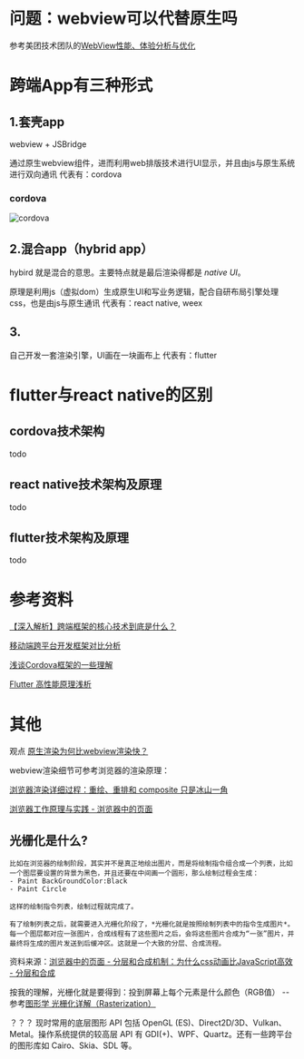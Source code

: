 # 问题：webview可以代替原生吗
参考美团技术团队的[WebView性能、体验分析与优化](https://tech.meituan.com/2017/06/09/webviewperf.html)
# 跨端App有三种形式
## 1.套壳app
webview + JSBridge

通过原生webview组件，进而利用web排版技术进行UI显示，并且由js与原生系统进行双向通讯
代表有：cordova

### cordova
![cordova](/分享/cordova.png)
## 2.混合app（hybrid app）
hybird 就是混合的意思。主要特点就是最后渲染得都是 *native UI*。

原理是利用js（虚拟dom）生成原生UI和写业务逻辑，配合自研布局引擎处理css，也是由js与原生通讯
代表有：react native, weex
## 3.
自己开发一套渲染引擎，UI画在一块画布上
代表有：flutter

# flutter与react native的区别
## cordova技术架构
todo
## react native技术架构及原理
todo
## flutter技术架构及原理
todo

# 参考资料
[【深入解析】跨端框架的核心技术到底是什么？](https://mp.weixin.qq.com/s/rSIAyQihmBQnyaoY0XtB-w)

[移动端跨平台开发框架对比分析](https://www.jianshu.com/p/900bf9cbd005)

[浅谈Cordova框架的一些理解](https://www.cnblogs.com/cr330326/p/7082821.html)

[Flutter 高性能原理浅析](https://www.jianshu.com/p/ff50f15edb54)

# 其他
观点
[原生渲染为何比webview渲染快？](https://www.zhihu.com/question/264592475/answer/283852178)

webview渲染细节可参考浏览器的渲染原理：

[浏览器渲染详细过程：重绘、重排和 composite 只是冰山一角](https://www.cnblogs.com/feng9exe/p/10907959.html)

[浏览器工作原理与实践 - 浏览器中的页面](https://blog.poetries.top/browser-working-principle/guide/part5/lesson21.html)

## 光栅化是什么?
    比如在浏览器的绘制阶段，其实并不是真正地绘出图片，而是将绘制指令组合成一个列表，比如一个图层要设置的背景为黑色，并且还要在中间画一个圆形，那么绘制过程会生成：
    - Paint BackGroundColor:Black 
    - Paint Circle

    这样的绘制指令列表，绘制过程就完成了。

    有了绘制列表之后，就需要进入光栅化阶段了，*光栅化就是按照绘制列表中的指令生成图片*。每一个图层都对应一张图片，合成线程有了这些图片之后，会将这些图片合成为“一张”图片，并最终将生成的图片发送到后缓冲区。这就是一个大致的分层、合成流程。
资料来源：[浏览器中的页面 - 分层和合成机制：为什么css动画比JavaScript高效 - 分层和合成](https://blog.poetries.top/browser-working-principle/guide/part5/lesson24.html#%E5%88%86%E5%B1%82%E5%92%8C%E5%90%88%E6%88%90)

按我的理解，光栅化就是要得到：投到屏幕上每个元素是什么颜色（RGB值） --参考[图形学 光栅化详解（Rasterization）](https://www.jianshu.com/p/54fe91a946e2?open_source=weibo_search)


？？？
现时常用的底层图形 API 包括 OpenGL (ES)、Direct2D/3D、Vulkan、Metal。操作系统提供的较高层 API 有 GDI(+)、WPF、Quartz。还有一些跨平台的图形库如 Cairo、Skia、SDL 等。